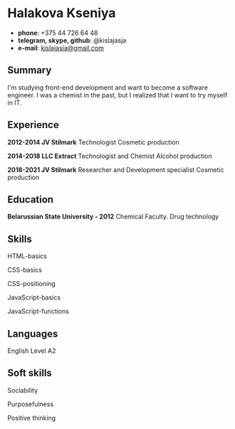 # Halakova Kseniya
* **phone**: +375 44 726 64 48
* **telegram, skype, github**: @kislajasja
* **e-mail**: kislajasja@gmail.com

## Summary
I'm studying front-end development and want to become a software engineer. I was a chemist in the past, but I realized that I want to try myself in IT. 

## Experience
**2012-2014 JV Stilmark**
Technologist
Cosmetic production

**2014-2018 LLC Extract**
Technologist and Chemist 
Alcohol production

**2018-2021 JV Stilmark**
Researcher and Development specialist 
Cosmetic production

## Education
**Belarussian State University - 2012**
Сhemical Faculty. Drug technology

## Skills
HTML-basics

CSS-basics

CSS-positioning

JavaScript-basics

JavaScript-functions

## Languages
English Level A2

## Soft skills
Sociability

Purposefulness

Positive thinking
